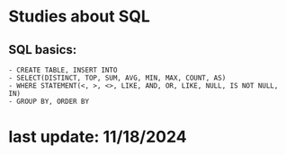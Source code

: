 # Studies about SQL

## SQL basics:
	- CREATE TABLE, INSERT INTO
	- SELECT(DISTINCT, TOP, SUM, AVG, MIN, MAX, COUNT, AS)
	- WHERE STATEMENT(<, >, <>, LIKE, AND, OR, LIKE, NULL, IS NOT NULL, IN)
	- GROUP BY, ORDER BY

# last update: 11/18/2024
